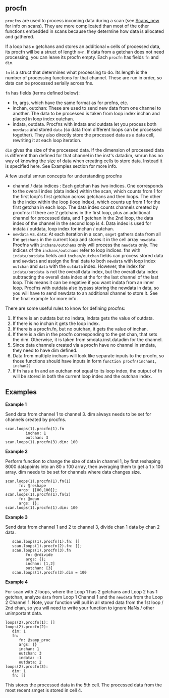 ## procfn ##
`procfns` are used to process incoming data during a scan (see [Scans\_new](Scans_new.md) for info on scans). They are more complicated than most of the other functions embedded in scans because they determine how data is allocated and gathered.

If a loop has `n` getchans and stores an additional `m` cells of processed data, its procfn will be a struct of length `m+n`. If data from a getchan does not need processing, you can leave its procfn empty. Each `procfn` has fields `fn` and `dim`.

`fn` is a struct that determines what processing to do. Its length is the number of processing functions for that channel. These are run in order, so data can be processed serially across fns.

`fn` has fields (terms defined below):
  * fn, args, which have the same format as for prefns, etc.
  * inchan, outchan: These are used to send new data from one channel to another. The data to be processed is taken from loop index inchan and placed in loop index outchan.
  * indata, outdata. Procfns with indata and outdata let you process both `newdata` and stored `data` (so data from different loops can be processed together). They also directly store the processed data as a data cell, rewriting it at each loop iteration.

`dim` gives the size of the processed data. If the dimension of processed data is different than defined for that channel in the inst's datadim, smrun has no way of knowing the size of data when creating cells to store data. Instead it is specified here. See Examples section for more info.

A few useful smrun concepts for understanding procfns
  * channel / data indices : Each getchan has two indices. One corresponds to the overall index (data index) within the scan, which counts from 1 for the first loop's first getchan across getchans and then loops. The other is the index within the loop (loop index), which counts up from 1 for the first getchan in each loop. The data index counts channels created by procfns: if there are 2 getchans in the first loop, plus an additional channel for processed data, and 1 getchan in the 2nd loop, the data index of the channel in the second loop is 4. Data index is used for indata / outdata, loop index for inchan / outchan.
  * `newdata` vs. `data`: At each iteration in a scan, `smget` gathers data from all the `getchans` in the current loop and stores it in the cell array `newdata`. Procfns with `inchans/outchans` only will process the `newdata` only. The indices of the `inchans/outchans` refer to loop indices. fns with `indata/outdata` fields and `inchan/outchan` fields can process stored data and `newdata` and assign the final data to both `newdata` with loop index `outchan` and `data` with the `outdata` index. However, the index for `indata/outdata` is not the overall data index, but the overall data index subtracting the overall data index at the for the last channel of the last loop. This means it can be negative if you want indata from an inner loop. Procfns with outdata also bypass storing the newdata in data, so you will have to send newdata to an additional channel to store it. See the final example for more info.

There are some useful rules to know for defining procfns:
  1. If there is an outdata but no indata, indata gets the value of outdata.
  1. If there is no inchan it gets the loop index.
  1. If there is a procfn.fn, but no outchan, it gets the value of inchan.
  1. If there is a dim in the procfn corresponding to the get chan, that sets the dim. Otherwise, it is taken from smdata.inst.datadim for the channel.
  1. Since data channels created via a procfn have no channel in smdata, they need to have dim defined.
  1. Data from multiple inchans will look like separate inputs to the procfn, so those functions should have inputs in form `function procfn(inchan1, inchan2)`
  1. If fn has a fn and an outchan not equal to its loop index, the output of fn will be stored in both the current loop index and the outchan index.

## Examples ##
**Example 1**

Send data from channel 1 to channel 3.  dim always needs to be set for channels created by procfns.
```
scan.loops(1).procfn(1).fn
         inchan: 1 
         outchan: 3
scan.loops(1).procfn(3).dim: 100
```

**Example 2**

Perform function to change the size of data in channel 1, by first reshaping 8000 datapoints into an 80 x 100 array, then averaging them to get a 1 x 100 array. dim needs to be set for channels where data changes size.

```
scan.loops(1).procfn(1).fn(1) 
      fn: @reshape 
      args: {[80,100]};          
scan.loops(1).procfn(1).fn(2) 
      fn: @mean 
      args: {};        
scan.loops(1).procfn(1).dim: 100
```

**Example 3**

Send data from channel 1 and 2 to channel 3, divide chan 1 data by chan 2 data.
```
   scan.loops(1).procfn(1).fn: []
   scan.loops(1).procfn(2).fn: [];
   scan.loops(1).procfn(3).fn 
         fn: @rdivide 
         args: {};
         inchan: [1,2]   
         outchan: [3]
   scan.loops(1).procfn(3).dim = 100
```

**Example 4**

For scan with 2 loops, where the Loop 1 has 2 getchans and Loop 2 has 1 getchan, analyze `data` from Loop 1 Channel 1 and the `newdata` from the Loop 2 Channel 1.
Note, your function will pull in all stored data from the 1st loop / 2nd chan, so you will need to write your function to ignore NaNs / other unimportant data.
```
loops(2).procfn(1): []
loops(2).procfn(2): 
   dim: 1 
   fn: 
      fn: @samp_proc
      args: {}
      inchan: 1
      outchan: 3
      indata: -1
      outdata: 2
loops(2).procfn(3): 
   dim: 1 
   fn: []
```
This stores the processed data in the 5th cell. The processed data from the most recent smget is stored in cell 4.